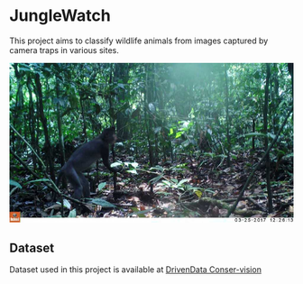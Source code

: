# JungleWatch

This project aims to classify wildlife animals from images captured by camera traps in various sites.

![Monkey](image.jpg)

## Dataset

Dataset used in this project is available at [DrivenData Conser-vision](https://drivendata-prod.s3.amazonaws.com/data/87/public/competition_VfIpjyh.zip?X-Amz-Algorithm=AWS4-HMAC-SHA256&X-Amz-Credential=AKIARVBOBDCYQTZTLQOS%2F20230109%2Fus-east-1%2Fs3%2Faws4_request&X-Amz-Date=20230109T212249Z&X-Amz-Expires=86400&X-Amz-SignedHeaders=host&X-Amz-Signature=ccaa323a123400304d727fe6d4593dd8ed7d80d20486ea6fdee9105b789357d0)